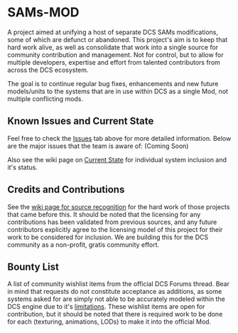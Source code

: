 # SAMs-MOD
A project aimed at unifying a host of separate DCS SAMs modifications, some of which are defunct or abandoned.   This project's aim is to keep that hard work alive, as well as consolidate that work into a single source for community contribution and management.  Not for control, but to allow for multiple developers, expertise and effort from talented contributors from across the DCS ecosystem.   

The goal is to continue regular bug fixes, enhancements and new future models/units to the systems that are in use within DCS as a single Mod, not multiple conflicting mods.


## Known Issues and Current State
Feel free to check the [Issues](https://github.com/dcs-sams/SAMs-MOD/issues) tab above for more detailed information.  Below are the major issues that the team is aware of:
 (Coming Soon)

Also see the wiki page on [Current State](https://github.com/dcs-sams/SAMs-MOD/wiki/Current-State) for individual system inclusion and it's status.


## Credits and Contributions
See the [wiki page for source recognition](https://github.com/dcs-sams/SAMs-MOD/wiki/Credits) for the hard work of those projects that came before this. It should be noted that the licensing for any contributions has been validated from previous sources, and any future contributors explicitly agree to the licensing model of this project for their work to be considered for inclusion.  We are building this for the DCS community as a non-profit, gratis community effort.


## Bounty List
A list of community wishlist items from the official DCS Forums thread. Bear in mind that requests do not constitute acceptance as additions, as some systems asked for are simply not able to be accurately modeled within the DCS engine due to it's [limitations](https://github.com/dcs-sams/SAMs-MOD/wiki/DCS-Considerations). These wishlist items are open for contribution, but it should be noted that there is required work to be done for each (texturing, animations, LODs) to make it into the official Mod.
